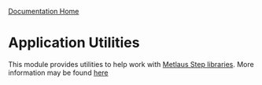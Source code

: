 [Documentation Home](../docs/readme.md)

# Application Utilities
This module provides utilities to help work with [Metlaus Step libraries](../docs/step-libraries.md). More information
may be found [here](../docs/metadata-extractor.md)
